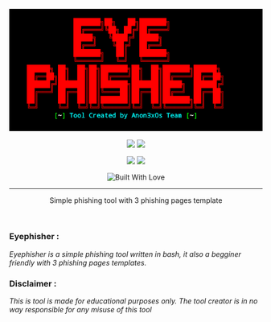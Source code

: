 <p align="center">
<img src="https://raw.githubusercontent.com/T3rr8us-P4nk/eyephisher/main/images/Screenshot_2021_1227_214554.png">
</p>
<p align="center">
<img src="https://img.shields.io/badge/Author-Terrius--Punk-cyan?style=flat-square">
<img src="https://img.shields.io/badge/Written-In--Bash-cyan?style=flat-square">
</p>
<p align="center">
<img src="https://img.shields.io/github/stars/T3rr8us-P4nk/eyephisher?style=for-the-badge">
<img src="https://img.shields.io/badge/Version-1.0-green?style=for-the-badge">
</p>
<p align="center">
  <a><img title="Built With Love" src="https://forthebadge.com/images/badges/built-with-love.svg" ></a>
 </p>
<hr>
<p align="center">
Simple phishing tool with 3 phishing pages template
</p>
<br>
<p align="center"><h3> Eyephisher :</h3>
<i>Eyephisher is a simple phishing tool written in bash, it also a begginer friendly with 3 phishing pages templates.</i></p>

<p align="center"><h3> Disclaimer :</h3>
<i>This is tool is made for educational purposes only. The tool creator is in no way responsible for any misuse of this tool</i></p>
